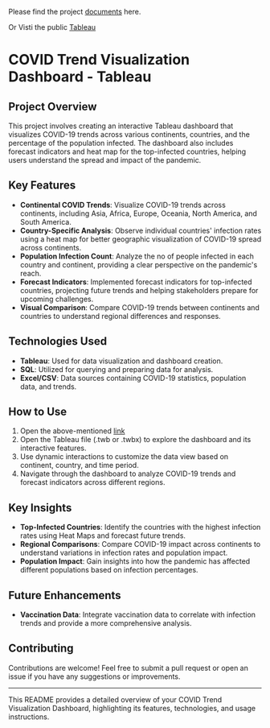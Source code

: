 Please find the project [documents](https://drive.google.com/drive/folders/1cT59RTz8cv-7U7kxXaEOGgsi9ir2uRS0?usp=sharing) here.

Or Visti the public [Tableau](https://public.tableau.com/app/profile/vikash.kumar.gupta1872/viz/CovidDashboard_17245016721330/Dashboard1)

# COVID Trend Visualization Dashboard - Tableau

## Project Overview

This project involves creating an interactive Tableau dashboard that visualizes COVID-19 trends across various continents, countries, and the percentage of the population infected. The dashboard also includes forecast indicators and heat map for the top-infected countries, helping users understand the spread and impact of the pandemic.

## Key Features

- **Continental COVID Trends**: Visualize COVID-19 trends across continents, including Asia, Africa, Europe, Oceania, North America, and South America.
- **Country-Specific Analysis**: Observe individual countries' infection rates using a heat map for better geographic visualization of COVID-19 spread across continents.
- **Population Infection Count**: Analyze the no of people infected in each country and continent, providing a clear perspective on the pandemic's reach.
- **Forecast Indicators**: Implemented forecast indicators for top-infected countries, projecting future trends and helping stakeholders prepare for upcoming challenges.
- **Visual Comparison**: Compare COVID-19 trends between continents and countries to understand regional differences and responses.

## Technologies Used

- **Tableau**: Used for data visualization and dashboard creation.
- **SQL**: Utilized for querying and preparing data for analysis.
- **Excel/CSV**: Data sources containing COVID-19 statistics, population data, and trends.

## How to Use

1. Open the above-mentioned [link](https://drive.google.com/drive/folders/1cT59RTz8cv-7U7kxXaEOGgsi9ir2uRS0?usp=sharing)
2. Open the Tableau file (.twb or .twbx) to explore the dashboard and its interactive features.
3. Use dynamic interactions to customize the data view based on continent, country, and time period.
4. Navigate through the dashboard to analyze COVID-19 trends and forecast indicators across different regions.

## Key Insights

- **Top-Infected Countries**: Identify the countries with the highest infection rates using Heat Maps and forecast future trends.
- **Regional Comparisons**: Compare COVID-19 impact across continents to understand variations in infection rates and population impact.
- **Population Impact**: Gain insights into how the pandemic has affected different populations based on infection percentages.

## Future Enhancements

- **Vaccination Data**: Integrate vaccination data to correlate with infection trends and provide a more comprehensive analysis.

## Contributing

Contributions are welcome! Feel free to submit a pull request or open an issue if you have any suggestions or improvements.

---

This README provides a detailed overview of your COVID Trend Visualization Dashboard, highlighting its features, technologies, and usage instructions.

